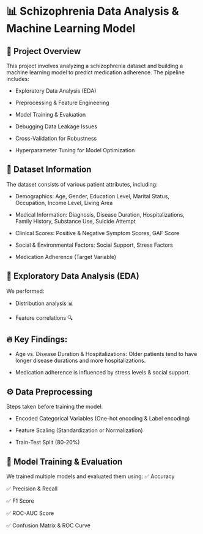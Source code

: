 # 📊 Schizophrenia Data Analysis & Machine Learning Model

## 📌 Project Overview

This project involves analyzing a schizophrenia dataset and building a machine learning model to predict medication adherence. The pipeline includes:

- Exploratory Data Analysis (EDA)

- Preprocessing & Feature Engineering

- Model Training & Evaluation

- Debugging Data Leakage Issues

- Cross-Validation for Robustness

- Hyperparameter Tuning for Model Optimization

## 📂 Dataset Information

The dataset consists of various patient attributes, including:

- Demographics: Age, Gender, Education Level, Marital Status, Occupation, Income Level, Living Area

- Medical Information: Diagnosis, Disease Duration, Hospitalizations, Family History, Substance Use, Suicide Attempt

- Clinical Scores: Positive & Negative Symptom Scores, GAF Score

- Social & Environmental Factors: Social Support, Stress Factors

- Medication Adherence (Target Variable)

## 🧐 Exploratory Data Analysis (EDA)

We performed:

- Distribution analysis 📊

- Feature correlations 🔍


## 🔥 Key Findings:

- Age vs. Disease Duration & Hospitalizations: Older patients tend to have longer disease durations and more hospitalizations.

- Medication adherence is influenced by stress levels & social support.


## ⚙️ Data Preprocessing

Steps taken before training the model:


- Encoded Categorical Variables (One-hot encoding & Label encoding)

- Feature Scaling (Standardization or Normalization)

- Train-Test Split (80-20%)

## 🤖 Model Training & Evaluation

We trained multiple models and evaluated them using:
✅ Accuracy

✅ Precision & Recall

✅ F1 Score

✅ ROC-AUC Score

✅ Confusion Matrix & ROC Curve
